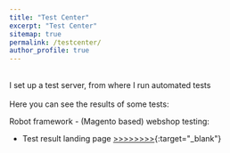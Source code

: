 ```yaml
---
title: "Test Center"
excerpt: "Test Center"
sitemap: true
permalink: /testcenter/
author_profile: true
---
```

<br>
I set up a test server, from where I run automated tests<br><br>
Here you can see the results of some tests:

Robot framework - (Magento based) webshop testing:<br>
- Test result landing page [>>>>>>>>](http://94.177.227.10/log/titkoslink.html){:target="_blank"}<br><br>

